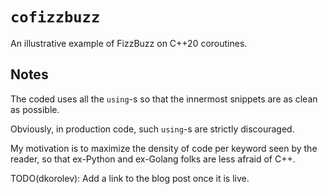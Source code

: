 # `cofizzbuzz`

An illustrative example of FizzBuzz on C++20 coroutines.

## Notes

The coded uses all the `using`-s so that the innermost snippets are as clean as possible.

Obviously, in production code, such `using`-s are strictly discouraged.

My motivation is to maximize the density of code per keyword seen by the reader, so that ex-Python and ex-Golang folks are less afraid of C++.

TODO(dkorolev): Add a link to the blog post once it is live.
